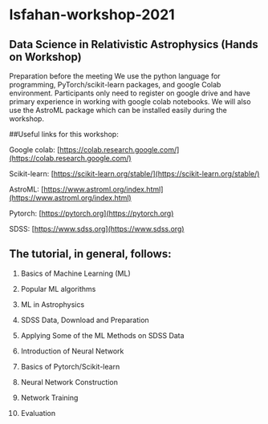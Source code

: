 # Isfahan-workshop-2021

## Data Science in Relativistic Astrophysics (Hands on Workshop)
Preparation before the meeting
We use the python language for programming, PyTorch/scikit-learn packages, and google Colab environment. Participants only need to register on google drive and have primary experience in working with google colab notebooks. We will also use the AstroML package which can be installed easily during the workshop.

##Useful links for this workshop:

Google colab: [https://colab.research.google.com/](https://colab.research.google.com/)

Scikit-learn: [https://scikit-learn.org/stable/](https://scikit-learn.org/stable/)

AstroML: [https://www.astroml.org/index.html](https://www.astroml.org/index.html)

Pytorch: [https://pytorch.org](https://pytorch.org)

SDSS: [https://www.sdss.org](https://www.sdss.org)

## The tutorial, in general, follows:

1. Basics of Machine Learning (ML)

2. Popular ML algorithms

3. ML in Astrophysics

4. SDSS Data, Download and Preparation 

5. Applying Some of the ML Methods on SDSS Data

6. Introduction of Neural Network

7. Basics of Pytorch/Scikit-learn

8. Neural Network Construction 

9. Network Training 

10. Evaluation
